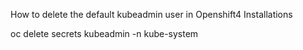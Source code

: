 How to delete the default kubeadmin user in Openshift4 Installations

oc delete secrets kubeadmin -n kube-system
